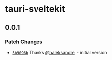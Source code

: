 # tauri-sveltekit

## 0.0.1

### Patch Changes

- [`5b9096b`](https://github.com/haleksandre/tauri-sveltekit/commit/5b9096baa34d3ac79fcc554bccdc1dca12e2374c) Thanks [@haleksandre](https://github.com/haleksandre)! - initial version
